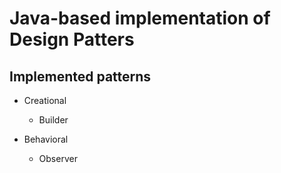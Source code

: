 # Java-based implementation of Design Patters

## Implemented patterns

- Creational
  - Builder

- Behavioral
  - Observer